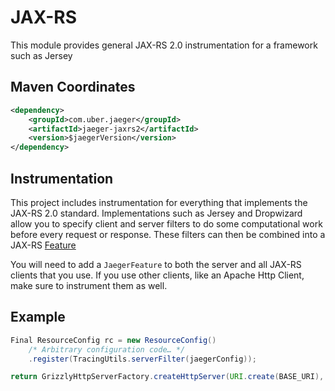 # JAX-RS

This module provides  general JAX-RS 2.0 instrumentation for a framework such as Jersey 

## Maven Coordinates
```xml
<dependency>
    <groupId>com.uber.jaeger</groupId>
    <artifactId>jaeger-jaxrs2</artifactId>
    <version>$jaegerVersion</version>
</dependency>
```

## Instrumentation
This project includes instrumentation for everything that implements the JAX-RS 2.0
standard. Implementations such as Jersey and Dropwizard allow you to specify client
and server filters to do some computational work before every request or response. These filters
can then be combined into a JAX-RS [Feature](https://jersey.java.net/apidocs/2.9/jersey/javax/ws/rs/core/Feature.html)

You will need to add a `JaegerFeature` to both the server and all JAX-RS clients that you use.
If you use other clients, like an Apache Http Client, make sure to instrument them as well.

## Example
```java
Final ResourceConfig rc = new ResourceConfig()
    /* Arbitrary configuration code… */
    .register(TracingUtils.serverFilter(jaegerConfig));

return GrizzlyHttpServerFactory.createHttpServer(URI.create(BASE_URI), rc);
```
